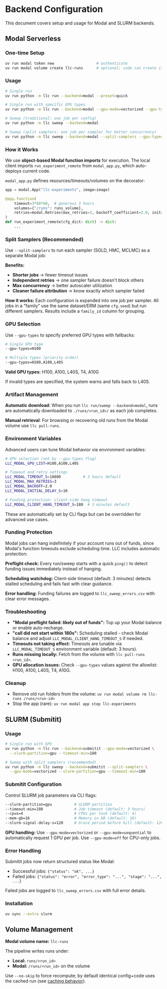 # Backend Configuration

This document covers setup and usage for Modal and SLURM backends.

## Modal Serverless

### One-time Setup

```bash
uv run modal token new                   # authenticate
uv run modal volume create llc-runs      # optional; code can create it on first run
```

### Usage

```bash
# Single run
uv run python -m llc run --backend=modal --preset=quick

# Single run with specific GPU types
uv run python -m llc run --backend=modal --gpu-mode=vectorized --gpu-types=H100,A100

# Sweep (traditional: one job per config)
uv run python -m llc sweep --backend=modal

# Sweep (split samplers: one job per sampler for better concurrency)
uv run python -m llc sweep --backend=modal --split-samplers --gpu-types=L40S
```

### How it Works

We use **object-based Modal function imports** for execution. The local client imports `run_experiment_remote` from `modal_app.py`, which auto-deploys current code.

`modal_app.py` defines resources/timeouts/volumes on the decorator:

```python
app = modal.App("llc-experiments", image=image)

@app.function(
    timeout=3*60*60,  # generous 3 hours
    volumes={"/runs": runs_volume},
    retries=modal.Retries(max_retries=3, backoff_coefficient=2.0, initial_delay=10.0)
)
def run_experiment_remote(cfg_dict: dict) -> dict:
    ...
```

### Split Samplers (Recommended)

Use `--split-samplers` to run each sampler (SGLD, HMC, MCLMC) as a separate Modal job:

**Benefits:**
- **Shorter jobs** → fewer timeout issues
- **Independent retries** → one sampler failure doesn't block others
- **Max concurrency** → better autoscaler utilization
- **Cleaner failure attribution** → know exactly which sampler failed

**How it works:** Each configuration is expanded into one job per sampler. All jobs in a "family" use the same dataset/ERM (same `cfg.seed`) but run different samplers. Results include a `family_id` column for grouping.

### GPU Selection

Use `--gpu-types` to specify preferred GPU types with fallbacks:

```bash
# Single GPU type
--gpu-types=H100

# Multiple types (priority order)
--gpu-types=H100,A100,L40S
```

**Valid GPU types:** H100, A100, L40S, T4, A10G

If invalid types are specified, the system warns and falls back to L40S.

### Artifact Management

**Automatic download**: When you run `llc run/sweep --backend=modal`, runs are automatically downloaded to `./runs/<run_id>/` as each job completes.

**Manual retrieval**: For browsing or recovering old runs from the Modal volume use `llc pull-runs`.

### Environment Variables

Advanced users can tune Modal behavior via environment variables:

```bash
# GPU selection (set by --gpu-types flag)
LLC_MODAL_GPU_LIST=H100,A100,L40S

# Timeout and retry settings
LLC_MODAL_TIMEOUT_S=10800          # 3 hours default
LLC_MODAL_MAX_RETRIES=3
LLC_MODAL_BACKOFF=2.0
LLC_MODAL_INITIAL_DELAY_S=10

# Funding protection: client-side hang timeout
LLC_MODAL_CLIENT_HANG_TIMEOUT_S=180  # 3 minutes default
```

These are automatically set by CLI flags but can be overridden for advanced use cases.

### Funding Protection

Modal jobs can hang indefinitely if your account runs out of funds, since Modal's function timeouts exclude scheduling time. LLC includes automatic protection:

**Preflight check:** Every run/sweep starts with a quick `ping()` to detect funding issues immediately instead of hanging.

**Scheduling watchdog:** Client-side timeout (default: 3 minutes) detects stalled scheduling and fails fast with clear guidance.

**Error handling:** Funding failures are logged to `llc_sweep_errors.csv` with clear error messages.

### Troubleshooting

* **"Modal preflight failed: likely out of funds":** Top up your Modal balance or enable auto-recharge.
* **"call did not start within 180s":** Scheduling stalled - check Modal balance and adjust `LLC_MODAL_CLIENT_HANG_TIMEOUT_S` if needed.
* **Timeouts not taking effect:** Timeouts are tunable via `LLC_MODAL_TIMEOUT_S` environment variable (default: 3 hours).
* **Runs missing locally:** Fetch from the volume with `llc pull-runs <run_id>`.
* **GPU allocation issues:** Check `--gpu-types` values against the allowlist: H100, A100, L40S, T4, A10G.

### Cleanup

* Remove old run folders from the volume: `uv run modal volume rm llc-runs /runs/<run-id>`
* Stop the app (rare): `uv run modal app stop llc-experiments`

## SLURM (Submitit)

### Usage

```bash
# Single run with GPU
uv run python -m llc run --backend=submitit --gpu-mode=vectorized \
  --slurm-partition=gpu --timeout-min=180

# Sweep with split samplers (recommended)
uv run python -m llc sweep --backend=submitit --split-samplers \
  --gpu-mode=vectorized --slurm-partition=gpu --timeout-min=180
```

### Submitit Configuration

Control SLURM job parameters via CLI flags:

```bash
--slurm-partition=gpu          # SLURM partition
--timeout-min=180              # Job timeout (default: 3 hours)
--cpus=4                       # CPUs per task (default: 4)
--mem-gb=16                    # Memory in GB (default: 16)
--slurm-signal-delay-s=120     # Grace period before kill (default: 120s)
```

**GPU handling:** Use `--gpu-mode=vectorized` or `--gpu-mode=sequential` to automatically request 1 GPU per job. Use `--gpu-mode=off` for CPU-only jobs.

### Error Handling

Submitit jobs now return structured status like Modal:
- Successful jobs: `{"status": "ok", ...}`
- Failed jobs: `{"status": "error", "error_type": "...", "stage": "...", ...}`

Failed jobs are logged to `llc_sweep_errors.csv` with full error details.

### Installation

```bash
uv sync --extra slurm
```

## Volume Management

**Modal volume name:** `llc-runs`

The pipeline writes runs under:
- **Local:** `runs/<run_id>`
- **Modal:** `/runs/<run_id>` on the volume

Use `--no-skip` to force recompute; by default identical config+code uses the cached run (see [caching behavior](caching.md)).